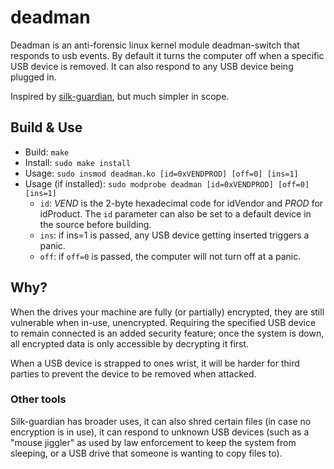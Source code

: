 # deadman
Deadman is an anti-forensic linux kernel module deadman-switch that responds to usb events. By default it turns the computer off when a specific USB device is removed. It can also respond to any USB device being plugged in.

Inspired by [silk-guardian](https://github.com/pepa65/silk-guardian.git), but much simpler in scope.

## Build & Use
* Build: `make`
* Install: `sudo make install`
* Usage: `sudo insmod deadman.ko [id=0xVENDPROD] [off=0] [ins=1]`
* Usage (if installed): `sudo modprobe deadman [id=0xVENDPROD] [off=0] [ins=1]`
  - `id`: *VEND* is the 2-byte hexadecimal code for idVendor and *PROD* for idProduct. The `id` parameter can also be set to a default device in the source before building.
  - `ins`: if ins=1 is passed, any USB device getting inserted triggers a panic.
  - `off`: if `off=0` is passed, the computer will not turn off at a panic.

## Why?
When the drives your machine are fully (or partially) encrypted, they are still vulnerable when in-use, unencrypted. Requiring the specified USB device to remain connected is an added security feature; once the system is down, all encrypted data is only accessible by decrypting it first.

When a USB device is strapped to ones wrist, it will be harder for third parties to prevent the device to be removed when attacked.

### Other tools
Silk-guardian has broader uses, it can also shred certain files (in case no encryption is in use), it can respond to unknown USB devices (such as a "mouse jiggler" as used by law enforcement to keep the system from sleeping, or a USB drive that someone is wanting to copy files to).
